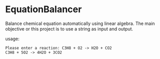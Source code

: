 # EquationBalancer

Balance chemical equation automatically using linear algebra. The main objective or this project is to use a string as input and output.

usage:
```
Please enter a reaction: C3H8 + O2 -> H2O + CO2
C3H8 + 5O2 -> 4H2O + 3CO2
```
